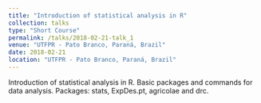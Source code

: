 ```yaml
---
title: "Introduction of statistical analysis in R"
collection: talks
type: "Short Course"
permalink: /talks/2018-02-21-talk_1
venue: "UTFPR - Pato Branco, Paraná, Brazil"
date: 2018-02-21
location: "UTFPR - Pato Branco, Paraná, Brazil"
---
```


Introduction of statistical analysis in R. Basic packages and commands for data analysis. Packages: stats, ExpDes.pt, agricolae and drc.
